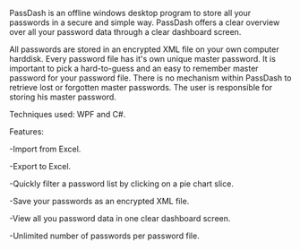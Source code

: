 PassDash is an offline windows desktop program to store all your passwords in a secure and simple way. PassDash offers a clear 
overview over all your password data through a clear dashboard screen.

All passwords are stored in an encrypted XML file on your own computer harddisk.
Every password file has it's own unique master password. It is important to pick a hard-to-guess and an 
easy to remember master password for your password file. There is no mechanism within PassDash to retrieve lost 
or forgotten master passwords. The user is responsible for storing his master password.

Techniques used: WPF and C#.

Features:

-Import from Excel.

-Export to Excel.

-Quickly filter a password list by clicking on a pie chart slice.

-Save your passwords as an encrypted XML file.

-View all you password data in one clear dashboard screen.

-Unlimited number of passwords per password file.

